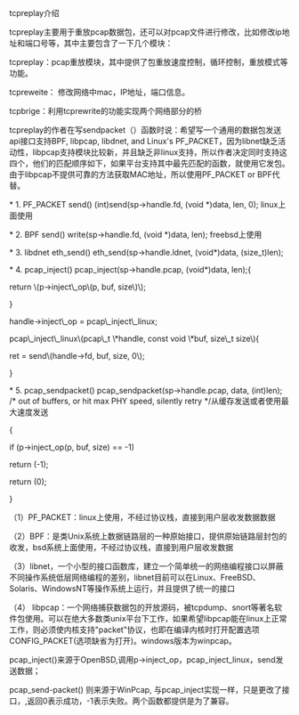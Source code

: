 tcpreplay介绍

tcpreplay主要用于重放pcap数据包，还可以对pcap文件进行修改，比如修改ip地址和端口号等，其中主要包含了一下几个模块：

tcpreplay：pcap重放模块，其中提供了包重放速度控制，循环控制，重放模式等功能。

tcpreweite： 修改网络中mac，IP地址，端口信息。

tcpbrige：利用tcprewrite的功能实现两个网络部分的桥

tcpreplay的作者在写sendpacket（）函数时说：希望写一个通用的数据包发送api接口支持BPF, libpcap, libdnet, and Linux's PF\_PACKET，因为libnet缺乏活动性，libpcap支持模块比较新，并且缺乏非linux支持，所以作者决定同时支持这四个，他们的匹配顺序如下，如果平台支持其中最先匹配的函数，就使用它发包。由于libpcap不提供可靠的方法获取MAC地址，所以使用PF\_PACKET or BPF代替。

\* 1. PF\_PACKET  send\(\)                    \(int\)send\(sp-&gt;handle.fd, \(void \*\)data, len, 0\); linux上面使用

\* 2. BPF send\(\)                                            write\(sp-&gt;handle.fd, \(void \*\)data, len\);    freebsd上使用

\* 3. libdnet eth\_send\(\)                      eth\_send\(sp-&gt;handle.ldnet, \(void\*\)data, \(size\_t\)len\);

\* 4. pcap\_inject\(\)                            pcap\_inject\(sp-&gt;handle.pcap, \(void\*\)data, len\);{

return \\(p-&gt;inject\\_op\\(p, buf, size\\)\\);







}







handle-&gt;inject\\_op = pcap\\_inject\\_linux;







pcap\\_inject\\_linux\\(pcap\\_t \\*handle, const void \\*buf, size\\_t size\\){







ret = send\\(handle-&gt;fd, buf, size, 0\\);







}

\* 5. pcap\_sendpacket\(\)     pcap\_sendpacket\(sp-&gt;handle.pcap, data, \(int\)len\); /\* out of buffers, or hit max PHY speed, silently retry \*/从缓存发送或者使用最大速度发送

{

if \(p-&gt;inject\_op\(p, buf, size\) == -1\)

return \(-1\);

return \(0\);

}

（1）PF\_PACKET：linux上使用，不经过协议栈，直接到用户层收发数据数据

（2）BPF：是类Unix系统上数据链路层的一种原始接口，提供原始链路层封包的收发，bsd系统上面使用，不经过协议栈，直接到用户层收发数据

（3）libnet，一个小型的接口函数库，建立一个简单统一的网络编程接口以屏蔽不同操作系统低层网络编程的差别，libnet目前可以在Linux、FreeBSD、Solaris、WindowsNT等操作系统上运行，并且提供了统一的接口

（4） libpcap：一个网络捕获数据包的开放源码，被tcpdump、snort等著名软件包使用。可以在绝大多数类unix平台下工作，如果希望libpcap能在linux上正常工作，则必须使内核支持"packet"协议，也即在编译内核时打开配置选项 CONFIG\_PACKET\(选项缺省为打开\)。windows版本为winpcap。

pcap\_inject\(\)来源于OpenBSD,调用p-&gt;inject\_op，pcap\_inject\_linux，send发送数据；

pcap\_send-packet\(\) 则来源于WinPcap, 与pcap\_inject实现一样，只是更改了接口，,返回0表示成功，-1表示失败。两个函数都提供是为了兼容。

